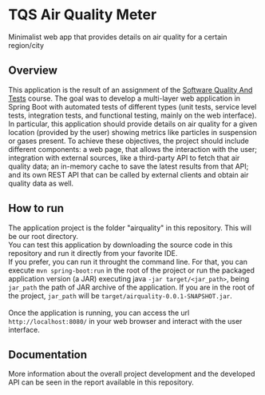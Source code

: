 # TQS Air Quality Meter
Minimalist web app that provides details on air quality for a certain region/city


## Overview
This application is the result of an assignment of the [Software Quality And Tests](https://www.ua.pt/pt/uc/8109) course. The goal was to develop a multi-layer web application in Spring Boot with automated tests of different types (unit tests, service level tests, integration tests, and functional testing, mainly on the web interface). \
In particular, this application should provide details on air quality for a given location (provided by the user) showing metrics like particles in suspension or gases present. To achieve these objectives, the project should include different components: a web page, that allows the interaction with the user; integration with external sources, like a third-party API to fetch that air quality data; an in-memory cache to save the latest results from that API; and its own REST API that can be called by external clients and obtain air quality data as well.

## How to run
The application project is the folder "airquality" in this repository. This will be our root directory.\
You can test this application by downloading the source code in this repository and run it directly from your favorite IDE.\
If you prefer, you can run it throught the command line. For that, you can execute `mvn spring-boot:run` in the root of the project or run the packaged application version (a JAR) executing java `-jar target/<jar_path>`, being `jar_path` the path of JAR archive of the application. If you are in the root of the project, `jar_path` will be `target/airquality-0.0.1-SNAPSHOT.jar`.\
\
Once the application is running, you can access the url `http://localhost:8080/` in your web browser and interact with the user interface.

## Documentation
More information about the overall project development and the developed API can be seen in the report available in this repository.
